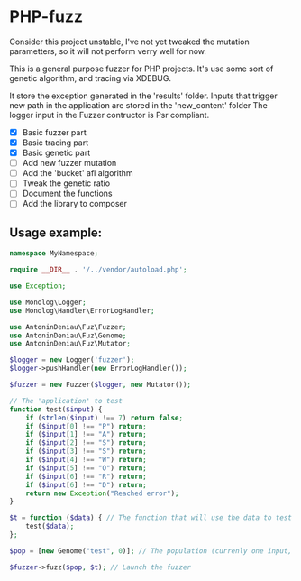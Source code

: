 PHP-fuzz
========

Consider this project unstable, I've not yet tweaked the mutation parametters, 
so it will not perform verry well for now. 

This is a general purpose fuzzer for PHP projects.
It's use some sort of genetic algorithm, and tracing via XDEBUG.

It store the exception generated in the 'results' folder.
Inputs that trigger new path in the application are stored in the 'new_content' folder
The logger input in the Fuzzer contructor is Psr compliant.

- [x] Basic fuzzer part
- [x] Basic tracing part
- [x] Basic genetic part
- [ ] Add new fuzzer mutation
- [ ] Add the 'bucket' afl algorithm
- [ ] Tweak the genetic ratio
- [ ] Document the functions
- [ ] Add the library to composer

Usage example:
--------------

```PHP
namespace MyNamespace;

require __DIR__ . '/../vendor/autoload.php';

use Exception;

use Monolog\Logger;
use Monolog\Handler\ErrorLogHandler;

use AntoninDeniau\Fuz\Fuzzer;
use AntoninDeniau\Fuz\Genome;
use AntoninDeniau\Fuz\Mutator;

$logger = new Logger('fuzzer');
$logger->pushHandler(new ErrorLogHandler());

$fuzzer = new Fuzzer($logger, new Mutator());

// The 'application' to test
function test($input) {
    if (strlen($input) !== 7) return false;
    if ($input[0] !== "P") return;
    if ($input[1] !== "A") return;
    if ($input[2] !== "S") return;
    if ($input[3] !== "S") return;
    if ($input[4] !== "W") return;
    if ($input[5] !== "O") return;
    if ($input[6] !== "R") return;
    if ($input[6] !== "D") return;
    return new Exception("Reached error");
}

$t = function ($data) { // The function that will use the data to test the application
    test($data);
};

$pop = [new Genome("test", 0)]; // The population (currenly one input, with 0 fitness)

$fuzzer->fuzz($pop, $t); // Launch the fuzzer
```
